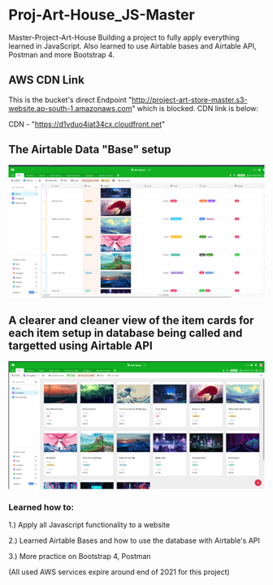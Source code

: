 # Proj-Art-House_JS-Master
Master-Project-Art-House
Building a project to fully apply everything learned in JavaScript. Also learned to use Airtable bases and Airtable API, Postman and more Bootstrap 4.

## AWS CDN Link 

This is the bucket's direct Endpoint "http://project-art-store-master.s3-website.ap-south-1.amazonaws.com" which is blocked. CDN link is below:

CDN - "https://d1vduo4iat34cx.cloudfront.net"

## The Airtable Data "Base" setup 

![Airtable-Setup](/images/Airtable-About-1.png)

## A clearer and cleaner view of the item cards for each item setup in database being called and targetted using Airtable API

![Airtable-Setup](images/Airtable-Gallery-Setup.png)


### Learned how to:

1.) Apply all Javascript functionality to a website

2.) Learned Airtable Bases and how to use the database with Airtable's API

3.) More practice on Bootstrap 4, Postman 

(All used AWS services expire around end of 2021 for this project)


